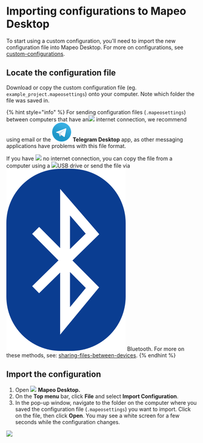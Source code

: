 # Importing configurations to Mapeo Desktop

To start using a custom configuration, you'll need to import the new configuration file into Mapeo Desktop. For more on configurations, see [custom-configurations](../../pre-launch-deployment-preparation/custom-configurations/ "mention").

## Locate the configuration file

Download or copy the custom configuration file (eg. `example_project.mapeosettings`) onto your computer. Note which folder the file was saved in.&#x20;

{% hint style="info" %}
For sending configuration files (`.mapeosettings`) between computers that have an![](../../../.gitbook/assets/Computer\_internet\_icon.png) internet connection, we recommend using email or the ![](../../../.gitbook/assets/Telegram-logo.png) **Telegram Desktop** app, as other messaging applications have problems with this file format.&#x20;



If you have ![](../../../.gitbook/assets/Computer\_no\_internet\_icon.png) no internet connection, you can copy the file from a computer using a ![](../../../.gitbook/assets/USB\_stick\_memory.png)USB drive or send the file via ![](../../../.gitbook/assets/Bluetooth.png) Bluetooth. For more on these methods, see:  [sharing-files-between-devices](../../troubleshooting/sharing-files-between-devices/ "mention").
{% endhint %}

## Import the configuration

1. Open ![](../../../.gitbook/assets/Mapeo\_Desktop.png) **Mapeo Desktop.**&#x20;
2. On the **Top menu** bar, click **File** and select **Import Configuration**.&#x20;
3. In the pop-up window, navigate to the folder on the computer where you saved the configuration file (`.mapeosettings`) you want to import. Click on the file, then click **Open**. You may see a white screen for a few seconds while the configuration changes.

![](https://lh6.googleusercontent.com/mIfll6BAJm8b6jCZ3gM5bmhv43GZAzsK07JAPAph1Qbqh\_DMBXtgXUXE4LZPp5zK9feUdth3X9AtdG83obxsHIRkNC6FvYNS-Gb4vHTNg6FDcjpEDchhIBTLpuKXFQ)

